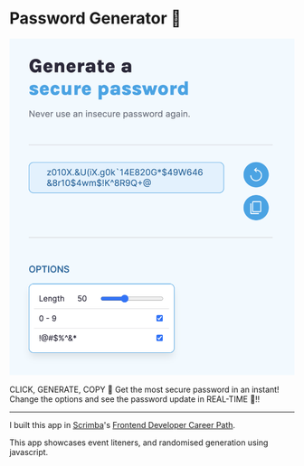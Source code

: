 # Password Generator 🔑

<img src="screenshot.png"/>

CLICK, GENERATE, COPY 🚀
Get the most secure password in an instant! Change the options and see the password update in REAL-TIME 🤯‼️

<hr />

I built this app in [Scrimba](https://scrimba.com)'s [Frontend Developer Career Path](https://scrimba.com/learn/frontend).

This app showcases event liteners, and randomised generation using javascript.
